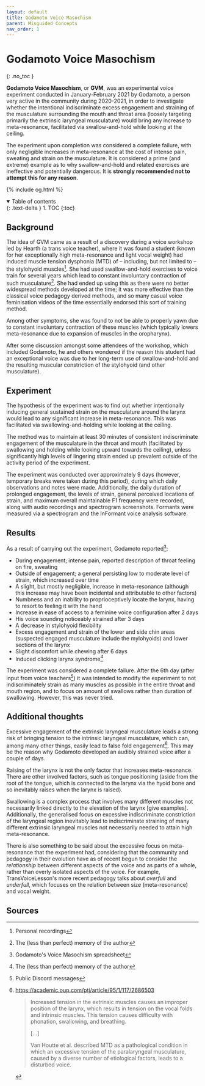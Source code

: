```yaml
---
layout: default
title: Godamoto Voice Masochism
parent: Misguided Concepts
nav_order: 1
---
```


# Godamoto Voice Masochism
{: .no_toc }

**Godamoto Voice Masochism**, or **GVM**, was an experimental voice experiment conducted in January-February 2021 by Godamoto, a person very active in the community during 2020-2021, in order to investigate whether the intentional indiscriminate excess engagement and straining of the musculature surrounding the mouth and throat area (loosely targeting primarily the extrinsic laryngeal musculature) would bring any increase to meta-resonance, facilitated via swallow-and-hold while looking at the ceiling.

The experiment upon completion was considered a complete failure, with only negligible increases in meta-resonance at the cost of intense pain, sweating and strain on the musculature. It is considered a prime (and extreme) example as to why swallow-and-hold and related exercises are ineffective and potentially dangerous. It is **strongly recommended not to attempt this for any reason**.

{% include og.html %}
<details open markdown="block">
<summary>
Table of contents
</summary>
{: .text-delta }
1. TOC
{:toc}
</details>

## Background

The idea of GVM came as a result of a discovery during a voice workshop led by Hearth (a trans voice teacher), where it was found a student (known for her exceptionally high meta-resonance and light vocal weight) had induced muscle tension dysphonia (MTD) of – including, but not limited to – the stylohyoid muscles[^recordings]. She had used swallow-and-hold exercises to voice train for several years which lead to constant involuntary contraction of such musculature[^memory]. She had ended up using this as there were no better widespread methods developed at the time; it was more effective than the classical voice pedagogy derived methods, and so many casual voice feminisation videos of the time essentially endorsed this sort of training method.

Among other symptoms, she was found to not be able to properly yawn due to constant involuntary contraction of these muscles (which typically lowers meta-resonance due to expansion of muscles in the oropharynx). <!-- (which ones?) -->

After some discussion amongst some attendees of the workshop, which included Godamoto, he and others wondered if the reason this student had an exceptional voice was due to her long-term use of swallow-and-hold and the resulting muscular constriction of the stylohyoid (and other musculature).

## Experiment

The hypothesis of the experiment was to find out whether intentionally inducing general sustained strain on the musculature around the larynx would lead to any significant increase in meta-resonance. This was facilitated via swallowing-and-holding while looking at the ceiling.

The method was to maintain at least 30 minutes of consistent indiscriminate engagement of the musculature in the throat and mouth (facilitated by swallowing and holding while looking upward towards the ceiling), unless significantly high levels of lingering strain ended up prevalent outside of the activity period of the experiment.

The experiment was conducted over approximately 9 days (however, temporary breaks were taken during this period), during which daily observations and notes were made. Additionally, the daily duration of prolonged engagement, the levels of strain, general perceived locations of strain, and maximum overall maintainable F1 frequency were recorded, along with audio recordings and spectrogram screenshots. Formants were measured via a spectrogram and the InFormant voice analysis software.

## Results

As a result of carrying out the experiment, Godamoto reported[^spreadsheet]:

*   During engagement; intense pain, reported description of throat feeling on fire, sweating
*   Outside of engagement; a general persisting low to moderate level of strain, which increased over time
*   A slight, but mostly negligible, increase in meta-resonance (although this increase may have been incidental and attributable to other factors)
*   Numbness and an inability to proprioceptively locate the larynx, having to resort to feeling it with the hand
*   Increase in ease of access to a feminine voice configuration after 2 days
*   His voice sounding noticeably strained after 3 days
*   A decrease in stylohyoid flexibility
*   Excess engagement and strain of the lower and side chin areas (suspected engaged musculature include the mylohyoids) and lower sections of the larynx
*   Slight discomfort while chewing after 6 days
*   Induced clicking larynx syndrome[^memory]

The experiment was considered a complete failure. After the 6th day (after input from voice teachers[^discord]) it was intended to modify the experiment to not indiscriminately strain as many muscles as possible in the entire throat and mouth region, and to focus on amount of swallows rather than duration of swallowing. However, this was never tried.

## Additional thoughts

Excessive engagement of the extrinsic laryngeal musculature leads a strong risk of bringing tension to the intrinsic laryngeal musculature, which can, among many other things, easily lead to false fold engagement[^ptj20130547]. This may be the reason why Godamoto developed an audibly strained voice after a couple of days.

Raising of the larynx is not the only factor that increases meta-resonance. There are other involved factors, such as tongue positioning (aside from the root of the tongue, which is connected to the larynx via the hyoid bone and so inevitably raises when the larynx is raised).

Swallowing is a complex process that involves many different muscles not necessarily linked directly to the elevation of the larynx \[give examples\]. Additionally, the generalised focus on excessive indiscriminate constriction of the laryngeal region inevitably lead to indiscriminate straining of many different extrinsic laryngeal muscles not necessarily needed to attain high meta-resonance.

There is also something to be said about the excessive focus on meta-resonance that the experiment had, considering that the community and pedagogy in their evolution have as of recent begun to consider the _relationship_ between different aspects of the voice and as parts of a whole, rather than overly isolated aspects of the voice. For example, TransVoiceLesson's more recent pedagogy talks about _overfull_ and _underfull_, which focuses on the relation between size (meta-resonance) and vocal weight.

## Sources

[^recordings]: Personal recordings
[^memory]: The (less than perfect) memory of the author
[^spreadsheet]: Godamoto's Voice Masochism spreadsheet
[^discord]: Public Discord messages
[^ptj20130547]:
    https://academic.oup.com/ptj/article/95/1/117/2686503
    
    > Increased tension in the extrinsic muscles causes an improper position of the larynx, which results in tension on the vocal folds and intrinsic muscles. This tension causes difficulty with phonation, swallowing, and breathing.
    >
    > [...]
    >
    > Van Houtte et al. described MTD as a pathological condition in which an excessive tension of the paralaryngeal musculature, caused by a diverse number of etiological factors, leads to a disturbed voice.
